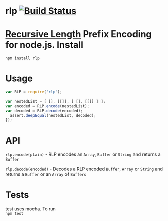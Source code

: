 rlp [![Build Status](https://travis-ci.org/wanderer/rlp.png?branch=master)](https://travis-ci.org/wanderer/rlp)
===

[Recursive Length]( https://github.com/ethereum/wiki/wiki/%5BEnglish%5D-RLP) Prefix Encoding for node.js.
Install
======
`npm install rlp`


Usage
=======

```javascript
var RLP = require('rlp'); 

var nestedList = [ [], [[]], [ [], [[]] ] ];
var encoded = RLP.encode(nestedList);
var decoded = RLP.decode(encoded);
  assert.deepEqual(nestedList, decoded);
});
```
API
=====
`rlp.encode(plain)` - RLP encodes an `Array`, `Buffer` or `String` and returns a `Buffer`

`rlp.decode(encoded)` - Decodes a RLP encoded `Buffer`, `Array` or `String` and returns a `Buffer` or an `Array` of `Buffers`

Tests
=====
test uses mocha. To run  
`npm test`
